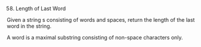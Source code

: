 58. Length of Last Word


Given a string s consisting of words and spaces, return the length of the last word in the string.

A word is a maximal 
substring
consisting of non-space characters only.
